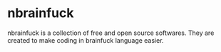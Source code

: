 nbrainfuck
==========

 nbrainfuck is a collection of free and open source softwares. They are created to make coding in brainfuck language easier.
